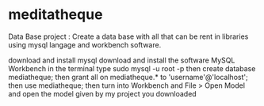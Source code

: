 # meditatheque
Data Base project : Create a data base with all that can be rent in libraries using mysql langage and workbench software.

download and install mysql
download and install the software MySQL Workbench 
in the terminal type sudo mysql -u root -p
then create database mediatheque;
then grant all on mediatheque.* to 'username'@'localhost';
then use mediatheque;
then turn into Workbench and File > Open Model and open the model given by my project you downloaded
